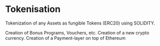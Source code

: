 # Tokenisation
Tokenization of any Assets as fungible Tokens (ERC20) using SOLIDITY.

Creation of Bonus Programs, Vouchers, etc.
Creation of a new crypto currency.
Creation of a Payment-layer on top of Ethereum
